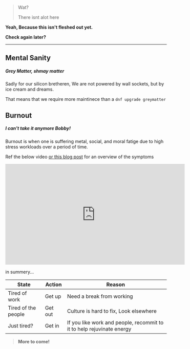 > Wat?
>
> There isnt alot here


**Yeah, Because this isn't fleshed out yet.**

**Check again later?**
___
## Mental Sanity

##### Grey Matter, shmay matter

Sadly for our silicon bretheren, We are not powered by wall sockets, but by ice cream and dreams.

That means that we require more maintinece than a `dnf upgrade greymatter`


## Burnout
##### I can't take it anymore Bobby!

Burnout is when one is suffering metal, social, and moral fatige due to high stress workloads over a period of time.

Ref the below video [or this blog post](https://www.redhat.com/sysadmin/burnout-and-getting-past-it) for an overview of the symptoms

<iframe width="560" height="315" src="https://www.youtube.com/embed/hrdUJwfazJY" frameborder="0" allow="accelerometer; autoplay; encrypted-media; gyroscope; picture-in-picture" allowfullscreen></iframe>

in summery...

| State               | Action  | Reason                                                                |
| ------------------- | ------- | --------------------------------------------------------------------- |
| Tired of work       | Get up  | Need a break from working                                             |
| Tired of the people | Get out | Culture is hard to fix, Look elsewhere                                |
| Just tired?         | Get in  | If you like work and people, recommit to it to help rejuvinate energy |



> **More to come!**